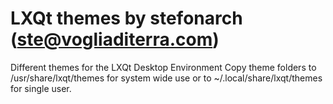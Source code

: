 # LXQt themes by stefonarch (ste@vogliaditerra.com)
Different themes for the LXQt Desktop Environment
Copy theme folders to /usr/share/lxqt/themes for system wide use or to  ~/.local/share/lxqt/themes for single user. 
